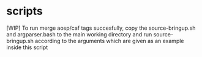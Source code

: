 # scripts
[WIP]
To run merge aosp/caf tags succesfully, copy the source-bringup.sh and argparser.bash to the main working directory and run
source-bringup.sh according to the arguments which are given as an example inside this script
